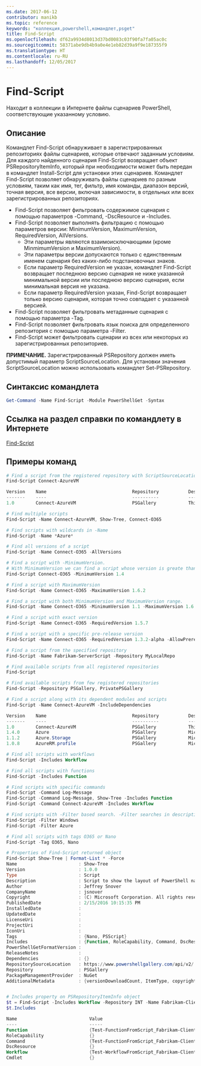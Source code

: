 ```yaml
---
ms.date: 2017-06-12
contributor: manikb
ms.topic: reference
keywords: "коллекция,powershell,командлет,psget"
title: Find-Script
ms.openlocfilehash: df62a9934d8013d37bd0083c03f90fa7fa05ac0c
ms.sourcegitcommit: 58371abe9db4b9a0e4e1eb82d39a9f9e187355f9
ms.translationtype: HT
ms.contentlocale: ru-RU
ms.lasthandoff: 12/05/2017
---
```

# <a name="find-script"></a>Find-Script

Находит в коллекции в Интернете файлы сценариев PowerShell, соответствующие указанному условию.

## <a name="description"></a>Описание

Командлет Find-Script обнаруживает в зарегистрированных репозиториях файлы сценариев, которые отвечают заданным условиям.
Для каждого найденного сценария Find-Script возвращает объект PSRepositoryItemInfo, который при необходимости может быть передан в командлет Install-Script для установки этих сценариев.
Командлет Find-Script позволяет обнаруживать файлы сценариев по разным условиям, таким как имя, тег, фильтр, имя команды, диапазон версий, точная версия, все версии, включая зависимости, в отдельных или всех зарегистрированных репозиториях.

- Find-Script позволяет фильтровать содержимое сценария с помощью параметров -Command, -DscResource и -Includes.
- Find-Script позволяет выполнять фильтрацию с помощью параметров версии: MinimumVersion, MaximumVersion, RequiredVersion, AllVersions.
  - Эти параметры являются взаимоисключающими (кроме MinmimumVersion и MaximumVersion).
  - Эти параметры версии допускаются только с единственным именем сценария без каких-либо подстановочных знаков.
  - Если параметр RequiredVersion не указан, командлет Find-Script возвращает последнюю версию сценария не ниже указанной минимальной версии или последнюю версию сценария, если минимальная версия не указана. 
  - Если параметр RequiredVersion указан, Find-Script возвращает только версию сценария, которая точно совпадает с указанной версией.
- Find-Script позволяет фильтровать метаданные сценария с помощью параметра -Tag.
- Find-Script позволяет фильтровать язык поиска для определенного репозитория с помощью параметра -Filter.
- Find-Script может фильтровать сценарии из всех или некоторых из зарегистрированных репозиториев.

**ПРИМЕЧАНИЕ.** Зарегистрированный PSRepository должен иметь допустимый параметр ScriptSourceLocation. Для установки значения ScriptSourceLocation можно использовать командлет Set-PSRepository.

## <a name="cmdlet-syntax"></a>Синтаксис командлета

```powershell
Get-Command -Name Find-Script -Module PowerShellGet -Syntax
```

## <a name="cmdlet-online-help-reference"></a>Ссылка на раздел справки по командлету в Интернете

[Find-Script](http://go.microsoft.com/fwlink/?LinkId=619785)

## <a name="example-commands"></a>Примеры команд

```powershell
# Find a script from the registered repository with ScriptSourceLocation
Find-Script Connect-AzureVM

Version    Name                                Repository           Description
-------    ----                                ----------           -----------
1.0        Connect-AzureVM                     PSGallery            This runbook sets up a connection to an Azure vi...

# Find multiple scripts
Find-Script -Name Connect-AzureVM, Show-Tree, Connect-O365

# Find scripts with wildcards in -Name
Find-Script -Name *Azure*

# Find all versions of a script
Find-Script -Name Connect-O365 -AllVersions

# Find a script with -MinimumVersion. 
# With MinimumVersion we can find a script whose version is greate than or equal to the specified MinimumVersion value.
Find-Script Connect-O365 -MinimumVersion 1.4

# Find a script with MaximumVersion
Find-Script -Name Connect-O365 -MaximumVersion 1.6.2

# Find a script with both MinimumVersion and MaximumVersion range.
Find-Script -Name Connect-O365 -MinimumVersion 1.1 -MaximumVersion 1.6.2

# Find a script with exact version
Find-Script -Name Connect-O365 -RequiredVersion 1.5.7

# Find a script with a specific pre-release version
Find-Script -Name Connect-O365 -RequiredVersion 1.3.2-alpha -AllowPrerelease

# Find a script from the specified repository
Find-Script -Name Fabrikam-ServerScript -Repository MyLocalRepo

# Find available scripts from all registered repositories
Find-Script

# Find available scripts from few registered repositories
Find-Script -Repository PSGallery, PrivatePSGallery

# Find a script along with its dependent modules and scripts
Find-Script -Name Connect-AzureVM -IncludeDependencies

Version    Name                                Repository           Description
-------    ----                                ----------           -----------
1.0        Connect-AzureVM                     PSGallery            This runbook sets up a connection to an Azure vi...
1.4.0      Azure                               PSGallery            Microsoft Azure PowerShell - Service Management
1.1.2      Azure.Storage                       PSGallery            Microsoft Azure PowerShell - Storage service cmd...
1.0.8      AzureRM.profile                     PSGallery            Microsoft Azure PowerShell - Profile credential ...

# Find all scripts with workflows
Find-Script -Includes Workflow

# Find all scripts with functions
Find-Script -Includes Function

# Find scripts with specific commands
Find-Script -Command Log-Message
Find-Script -Command Log-Message, Show-Tree -Includes Function
Find-Script -Command Connect-AzureVM -Includes Workflow

# Find scripts with -Filter based search. -Filter searches in description and names
Find-Script -Filter Windows
Find-Script -Filter Azure

# Find all scripts with tags O365 or Nano
Find-Script -Tag O365, Nano

# Properties of Find-Script returned object
Find-Script Show-Tree | Format-List * -Force
Name                       : Show-Tree
Version                    : 1.0.0
Type                       : Script
Description                : Script to show the layout of PowerShell namespaces (Trees) using ASCII
Author                     : Jeffrey Snover
CompanyName                : jsnover
Copyright                  : (C) Microsoft Corporation. All rights reserved.
PublishedDate              : 2/15/2016 10:15:35 PM
InstalledDate              :
UpdatedDate                :
LicenseUri                 :
ProjectUri                 :
IconUri                    :
Tags                       : {Nano, PSScript}
Includes                   : {Function, RoleCapability, Command, DscResource...}
PowerShellGetFormatVersion :
ReleaseNotes               :
Dependencies               : {}
RepositorySourceLocation   : https://www.powershellgallery.com/api/v2/
Repository                 : PSGallery
PackageManagementProvider  : NuGet
AdditionalMetadata         : {versionDownloadCount, ItemType, copyright, PackageManagementProvider...}


# Includes property on PSRepositoryItemInfo object
$t = Find-Script -Includes Workflow -Repository INT -Name Fabrikam-ClientScript
$t.Includes

Name                           Value
----                           -----
Function                       {Test-FunctionFromScript_Fabrikam-ClientScript}
RoleCapability                 {}
Command                        {Test-FunctionFromScript_Fabrikam-ClientScript, Test-WorkflowFromScript_Fabrikam-Clie...
DscResource                    {}
Workflow                       {Test-WorkflowFromScript_Fabrikam-ClientScript}
Cmdlet                         {}


```

